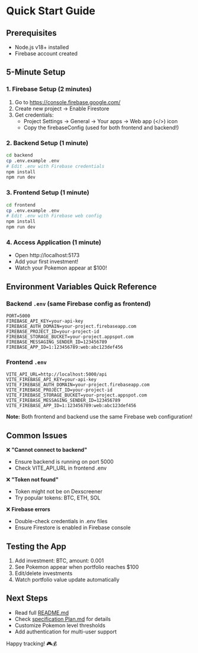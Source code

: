 # Quick Start Guide

## Prerequisites
- Node.js v18+ installed
- Firebase account created

## 5-Minute Setup

### 1. Firebase Setup (2 minutes)
1. Go to https://console.firebase.google.com/
2. Create new project → Enable Firestore
3. Get credentials:
   - Project Settings → General → Your apps → Web app (</>) icon
   - Copy the firebaseConfig (used for both frontend and backend!)

### 2. Backend Setup (1 minute)
```bash
cd backend
cp .env.example .env
# Edit .env with Firebase credentials
npm install
npm run dev
```

### 3. Frontend Setup (1 minute)
```bash
cd frontend
cp .env.example .env
# Edit .env with Firebase web config
npm install
npm run dev
```

### 4. Access Application (1 minute)
- Open http://localhost:5173
- Add your first investment!
- Watch your Pokemon appear at $100!

## Environment Variables Quick Reference

### Backend `.env` (same Firebase config as frontend)
```env
PORT=5000
FIREBASE_API_KEY=your-api-key
FIREBASE_AUTH_DOMAIN=your-project.firebaseapp.com
FIREBASE_PROJECT_ID=your-project-id
FIREBASE_STORAGE_BUCKET=your-project.appspot.com
FIREBASE_MESSAGING_SENDER_ID=123456789
FIREBASE_APP_ID=1:123456789:web:abc123def456
```

### Frontend `.env`
```env
VITE_API_URL=http://localhost:5000/api
VITE_FIREBASE_API_KEY=your-api-key
VITE_FIREBASE_AUTH_DOMAIN=your-project.firebaseapp.com
VITE_FIREBASE_PROJECT_ID=your-project-id
VITE_FIREBASE_STORAGE_BUCKET=your-project.appspot.com
VITE_FIREBASE_MESSAGING_SENDER_ID=123456789
VITE_FIREBASE_APP_ID=1:123456789:web:abc123def456
```

**Note:** Both frontend and backend use the same Firebase web configuration!

## Common Issues

❌ **"Cannot connect to backend"**
- Ensure backend is running on port 5000
- Check VITE_API_URL in frontend .env

❌ **"Token not found"**
- Token might not be on Dexscreener
- Try popular tokens: BTC, ETH, SOL

❌ **Firebase errors**
- Double-check credentials in .env files
- Ensure Firestore is enabled in Firebase console

## Testing the App

1. Add investment: BTC, amount: 0.001
2. See Pokemon appear when portfolio reaches $100
3. Edit/delete investments
4. Watch portfolio value update automatically

## Next Steps

- Read full [README.md](./README.md)
- Check [specification Plan.md](./specification%20Plan.md) for details
- Customize Pokemon level thresholds
- Add authentication for multi-user support

Happy tracking! 🎮💰
